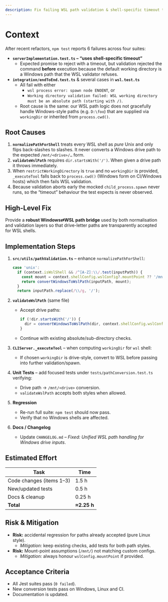 ```yaml
---
description: Fix failing WSL path validation & shell-specific timeout tests
---
```


# Context

After recent refactors, `npm test` reports 6 failures across four suites:

* **`serverImplementation.test.ts` – “uses shell-specific timeout”**
  * Expected promise to reject with a timeout, but validation rejected the command **before** execution because the default working directory is a Windows path that the WSL validator refuses.
* **`integration/endToEnd.test.ts`** & several cases in **`wsl.test.ts`**
  * All fail with either
    * `wsl process error: spawn node ENOENT`, or
    * `Working directory validation failed: WSL working directory must be an absolute path (starting with /)`.
  * Root cause is the same: our WSL path logic does not gracefully handle Windows-style paths (e.g. `D:\foo`) that are supplied via `workingDir` or inherited from `process.cwd()`.

## Root Causes

1. **`normalizePathForShell`** treats every WSL shell as *pure* Unix and only flips back-slashes to slashes. It never converts a Windows drive path to the expected `/mnt/<drive>/…` form.
2. **`validateWslPath`** requires `dir.startsWith('/')`. When given a drive path it throws immediately.
3. When `restrictWorkingDirectory` is `true` and no `workingDir` is provided, `_executeTool` falls back to `process.cwd()` (Windows form on CI/Windows hosts) which then fails WSL validation.
4. Because validation aborts early the mocked `child_process.spawn` never runs, so the “timeout” behaviour the test expects is never observed.

## High-Level Fix

Provide a **robust Windows⇄WSL path bridge** used by both normalisation and validation layers so that drive-letter paths are transparently accepted for WSL shells.

## Implementation Steps

1. **`src/utils/pathValidation.ts`** – enhance `normalizePathForShell`:

   ```ts
   case 'unix':
     if (context.isWslShell && /^[A-Z]:\\/.test(inputPath)) {
       const mount = context.shellConfig.wslConfig?.mountPoint ?? '/mnt/';
       return convertWindowsToWslPath(inputPath, mount);
     }
     return inputPath.replace(/\\/g, '/');
   ```

2. **`validateWslPath`** (same file)
   * Accept drive paths:

     ```ts
     if (!dir.startsWith('/')) {
       dir = convertWindowsToWslPath(dir, context.shellConfig.wslConfig?.mountPoint);
     }
     ```

   * Continue with existing absolute/sub-directory checks.
3. **`CLIServer._executeTool`** – when computing `workingDir` for `wsl` shell:
   * If chosen `workingDir` is drive-style, convert to WSL before passing into further validation/spawn.
4. **Unit Tests** – add focused tests under `tests/pathConversion.test.ts` verifying:
   * Drive path → `/mnt/<drive>` conversion.
   * `validateWslPath` accepts both styles when allowed.
5. **Regression**
   * Re-run full suite: `npm test` should now pass.
   * Verify that no Windows shells are affected.
6. **Docs / Changelog**
   * Update `CHANGELOG.md` – *Fixed: Unified WSL path handling for Windows drive inputs*.

## Estimated Effort

| Task | Time |
|------|------|
| Code changes (items 1–3) | 1.5 h |
| New/updated tests | 0.5 h |
| Docs & cleanup | 0.25 h |
| **Total** | **≈2.25 h** |

## Risk & Mitigation

* **Risk:** accidental regression for paths already accepted (pure Linux style).
  * *Mitigation:* keep existing checks, add tests for both path styles.
* **Risk:** Mount-point assumptions (`/mnt/`) not matching custom configs.
  * *Mitigation:* always honour `wslConfig.mountPoint` if provided.

## Acceptance Criteria

* All Jest suites pass (`0 failed`).
* New conversion tests pass on Windows, Linux and CI.
* Documentation is updated.
